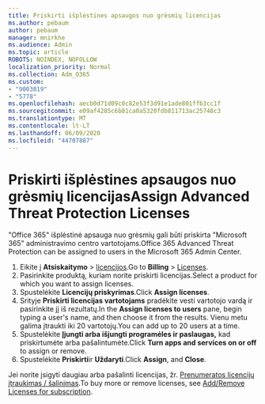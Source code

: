 ```yaml
---
title: Priskirti išplėstines apsaugos nuo grėsmių licencijas
ms.author: pebaum
author: pebaum
manager: mnirkhe
ms.audience: Admin
ms.topic: article
ROBOTS: NOINDEX, NOFOLLOW
localization_priority: Normal
ms.collection: Adm_O365
ms.custom:
- "9003019"
- "5778"
ms.openlocfilehash: aecb0d71d09c0c82e53f3d91e1ade801ffb3cc1f
ms.sourcegitcommit: e09af4285c6b81ca0a5320fdb811713ac25748c3
ms.translationtype: MT
ms.contentlocale: lt-LT
ms.lasthandoff: 06/09/2020
ms.locfileid: "44707887"
---
```

# <a name="assign-advanced-threat-protection-licenses"></a><span data-ttu-id="37712-102">Priskirti išplėstines apsaugos nuo grėsmių licencijas</span><span class="sxs-lookup"><span data-stu-id="37712-102">Assign Advanced Threat Protection Licenses</span></span>

<span data-ttu-id="37712-103">"Office 365" išplėstinė apsauga nuo grėsmių gali būti priskirta "Microsoft 365" administravimo centro vartotojams.</span><span class="sxs-lookup"><span data-stu-id="37712-103">Office 365 Advanced Threat Protection can be assigned to users in the Microsoft 365 Admin Center.</span></span>

1. <span data-ttu-id="37712-104">Eikite į **Atsiskaitymo**  >  [licencijos](https://go.microsoft.com/fwlink/p/?linkid=842264).</span><span class="sxs-lookup"><span data-stu-id="37712-104">Go to **Billing** > [Licenses](https://go.microsoft.com/fwlink/p/?linkid=842264).</span></span>
2. <span data-ttu-id="37712-105">Pasirinkite produktą, kuriam norite priskirti licencijas.</span><span class="sxs-lookup"><span data-stu-id="37712-105">Select a product for which you want to assign licenses.</span></span>
3. <span data-ttu-id="37712-106">Spustelėkite **Licencijų priskyrimas**.</span><span class="sxs-lookup"><span data-stu-id="37712-106">Click **Assign licenses**.</span></span>
4. <span data-ttu-id="37712-107">Srityje **Priskirti licencijas vartotojams** pradėkite vesti vartotojo vardą ir pasirinkite jį iš rezultatų.</span><span class="sxs-lookup"><span data-stu-id="37712-107">In the **Assign licenses to users**  pane, begin typing a user's name, and then choose it from the results.</span></span> <span data-ttu-id="37712-108">Vienu metu galima įtraukti iki 20 vartotojų.</span><span class="sxs-lookup"><span data-stu-id="37712-108">You can add up to 20 users at a time.</span></span>
5. <span data-ttu-id="37712-109">Spustelėkite **Įjungti arba išjungti programėles ir paslaugas,** kad priskirtumėte arba pašalintumėte.</span><span class="sxs-lookup"><span data-stu-id="37712-109">Click **Turn apps and services on or off**  to assign or remove.</span></span>
6. <span data-ttu-id="37712-110">Spustelėkite **Priskirti**ir **Uždaryti**.</span><span class="sxs-lookup"><span data-stu-id="37712-110">Click **Assign**, and  **Close**.</span></span>

<span data-ttu-id="37712-111">Jei norite įsigyti daugiau arba pašalinti licencijas, žr. [Prenumeratos licencijų įtraukimas / šalinimas](https://docs.microsoft.com/microsoft-365/commerce/licenses/buy-licenses?view=o365-worldwide#add-or-remove-licenses-for-your-business-subscription).</span><span class="sxs-lookup"><span data-stu-id="37712-111">To buy more or remove licenses, see [Add/Remove Licenses for subscription](https://docs.microsoft.com/microsoft-365/commerce/licenses/buy-licenses?view=o365-worldwide#add-or-remove-licenses-for-your-business-subscription).</span></span>